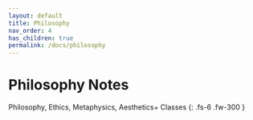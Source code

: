 ```yaml
---
layout: default
title: Philosophy
nav_order: 4
has_children: true
permalink: /docs/philosophy
---
```


# Philosophy Notes

Philosophy, Ethics, Metaphysics, Aesthetics+ Classes
{: .fs-6 .fw-300 }
